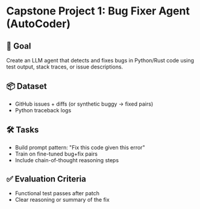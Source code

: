 # Capstone Project 1: Bug Fixer Agent (AutoCoder)

## 🧠 Goal
Create an LLM agent that detects and fixes bugs in Python/Rust code using test output, stack traces, or issue descriptions.

## 📦 Dataset
- GitHub issues + diffs (or synthetic buggy → fixed pairs)
- Python traceback logs

## 🛠 Tasks
- Build prompt pattern: "Fix this code given this error"
- Train on fine-tuned bug+fix pairs
- Include chain-of-thought reasoning steps

## ✅ Evaluation Criteria
- Functional test passes after patch
- Clear reasoning or summary of the fix
